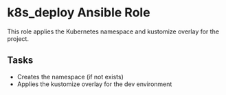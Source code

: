 # k8s_deploy Ansible Role

This role applies the Kubernetes namespace and kustomize overlay for the project.

## Tasks
- Creates the namespace (if not exists)
- Applies the kustomize overlay for the dev environment 